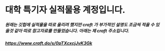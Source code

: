 # 대학 특기자 실적물용 계정입니다.
##### 원래는 깃헙에 실적물을 따로 올리려 했지만 craft 가 부가적인 설명도 조금씩 적을 수 있을것 같아 따로 참고자료를 만들었습니다. 아래는 제 craft 주소입니다.
##### https://www.craft.do/s/0pTXcxcjJvK3Gk

<!--
**ytgw2050/ytgw2050** is a ✨ _special_ ✨ repository because its `README.md` (this file) appears on your GitHub profile.

Here are some ideas to get you started:

- 🔭 I’m currently working on ...
- 🌱 I’m currently learning ...
- 👯 I’m looking to collaborate on ...
- 🤔 I’m looking for help with ...
- 💬 Ask me about ...
- 📫 How to reach me: ...
- 😄 Pronouns: ...
- ⚡ Fun fact: ...
-->
